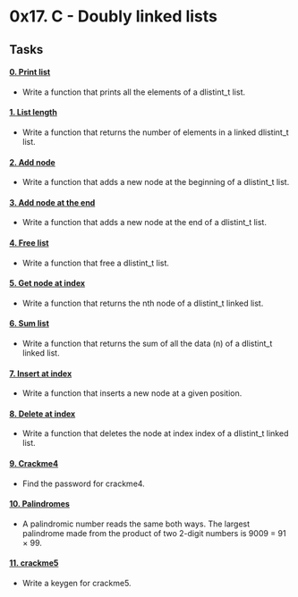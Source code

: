 # 0x17. C - Doubly linked lists

## Tasks

#### [0. Print list](./0-print_dlistint.c)
* Write a function that prints all the elements of a dlistint_t list.


#### [1. List length](./1-dlistint_len.c)
* Write a function that returns the number of elements in a linked dlistint_t list.


#### [2. Add node](./2-add_dnodeint.c)
* Write a function that adds a new node at the beginning of a dlistint_t list.


#### [3. Add node at the end](./3-add_dnodeint_end.c)
* Write a function that adds a new node at the end of a dlistint_t list.


#### [4. Free list](./4-free_dlistint.c)
* Write a function that free a dlistint_t list.


#### [5. Get node at index](./5-get_dnodeint.c)
* Write a function that returns the nth node of a dlistint_t linked list.


#### [6. Sum list](./6-sum_dlistint.c)
* Write a function that returns the sum of all the data (n) of a dlistint_t linked list.


#### [7. Insert at index](./7-insert_dnodeint.c)
* Write a function that inserts a new node at a given position.


#### [8. Delete at index](./8-delete_dnodeint.c)
* Write a function that deletes the node at index index of a dlistint_t linked list.


#### [9. Crackme4](./100-password)
* Find the password for crackme4.


#### [10. Palindromes](./102-result)
* A palindromic number reads the same both ways. The largest palindrome made from the product of two 2-digit numbers is 9009 = 91 × 99.


#### [11. crackme5](./103-keygen.c)
* Write a keygen for crackme5.
